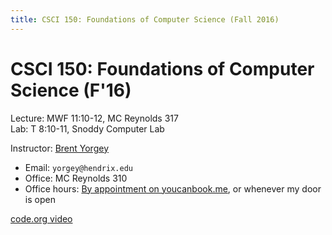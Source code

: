 ```yaml
---
title: CSCI 150: Foundations of Computer Science (Fall 2016)
---
```

CSCI 150: Foundations of Computer Science (F'16)
=======================================

Lecture: MWF 11:10-12, MC Reynolds 317  
Lab: T 8:10-11, Snoddy Computer Lab  

Instructor: [Brent Yorgey](http://www.cs.hendrix.edu/~yorgey/)

* Email: `yorgey@hendrix.edu`
* Office: MC Reynolds 310
* Office hours:
  [By appointment on youcanbook.me](https://byorgey.youcanbook.me/),
  or whenever my door is open

[code.org video](https://www.youtube.com/watch?v=qYZF6oIZtfc)

